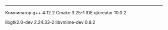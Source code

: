---------------------------
Компилятор g++ 4:12.2
Cmake 3.25-1
IDE qtcreator 10.0.2

libgtk2.0-dev 2.24.33-2
libvmime-dev 0.9.2

